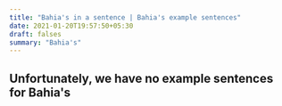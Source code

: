 ```yaml
---
title: "Bahia's in a sentence | Bahia's example sentences"
date: 2021-01-20T19:57:50+05:30
draft: falses
summary: "Bahia's"
---
```

## Unfortunately, we have no example sentences for Bahia's                 
